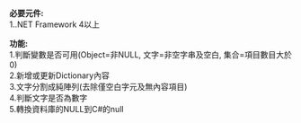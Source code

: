 **必要元件:**  
1..NET Framework 4以上  

**功能:**  
1.判斷變數是否可用(Object=非NULL, 文字=非空字串及空白, 集合=項目數目大於0)  
2.新增或更新Dictionary內容  
3.文字分割成純陣列(去除僅空白字元及無內容項目)  
4.判斷文字是否為數字  
5.轉換資料庫的NULL到C#的null  